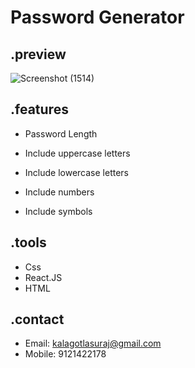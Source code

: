# Password Generator
## .preview
![Screenshot (1514)]()

## .features
- Password Length

- Include uppercase letters

- Include lowercase letters

- Include numbers

- Include symbols

## .tools
- Css
- React.JS
- HTML

## .contact
- Email: kalagotlasuraj@gmail.com
- Mobile: 9121422178 
